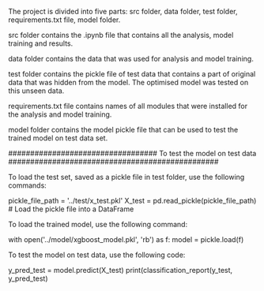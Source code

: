 The project is divided into five parts: src folder, data folder, test folder, requirements.txt file, model folder.

src folder contains the .ipynb file that contains all the analysis, model training and results.

data folder contains the data that was used for analysis and model training.

test folder contains the pickle file of test data that contains a part of original data that was hidden from the model. The optimised model was tested on this unseen data.

requirements.txt file contains names of all modules that were installed for the analysis and model training.

model folder contains the model pickle file that can be used to test the trained model on test data set.


################################## To test the model on test data ################################################

To load the test set, saved as a pickle file in test folder, use the following commands:

pickle_file_path = '../test/x_test.pkl' 
X_test = pd.read_pickle(pickle_file_path) # Load the pickle file into a DataFrame

To load the trained model, use the following command:

with open('../model/xgboost_model.pkl', 'rb') as f:
    model = pickle.load(f)

To test the model on test data, use the following code:

y_pred_test = model.predict(X_test)
print(classification_report(y_test, y_pred_test)